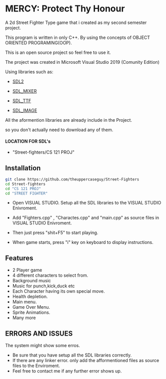 
# MERCY: Protect Thy Honour

A 2d Street Fighter Type  game that i created as my second semester project.

This program is written in only C++. By using the concepts of OBJECT ORIENTED PROGRAMING(OOP).

This is an open source project so feel free to use it.

The project was created in Microsoft Visual Studio 2019 (Comunity Edition)

Using libraries such as:

- [SDL2](https://www.libsdl.org/download-2.0.php)

- [SDL_MIXER](https://www.libsdl.org/projects/mixer/)

- [SDL_TTF](https://www.libsdl.org/projects/mixer/)

- [SDL_IMAGE](https://www.libsdl.org/projects/SDL_image/release/)

All the aformention libraries are already include in the Project.

so you don't actually need to download any of them.

#### LOCATION FOR SDL's
- "Street-fighters/CS 121 PROJ" 
## Installation

```bash
git clone https://github.com/theuppercaseguy/Street-Fighters
cd Street-fighters
cd "CS 121 PROJ"
cd "STREET FIGHTER"
```

- Open VISUAL STUDIO. Setup all the SDL libraries to the VISUAL STUDIO Enivroment.

- Add "Fighters.cpp" , "Charactes.cpp" and "main.cpp" as source files in VISUAL STUDIO Enivroment.

- Then just press "shit+F5" to start playing.

- When game starts, press "i" key on keyboard to display instructions.

## Features

- 2 Player game
- 4 different characters to select from.
- Background music
- Music for punch,kick,duck etc
- Each Character having its own special move.
- Health depletion.
- Main menu.
- Game Over Menu.
- Sprite Animations.
- Many more


## ERRORS AND ISSUES

The system might show some erros.
- Be sure that you have setup all the SDL libraries correctly.
- If there are any linker error. only add the afformentioned files as source files to the Enviroment.
- Feel free to contact me if any further error shows up.
